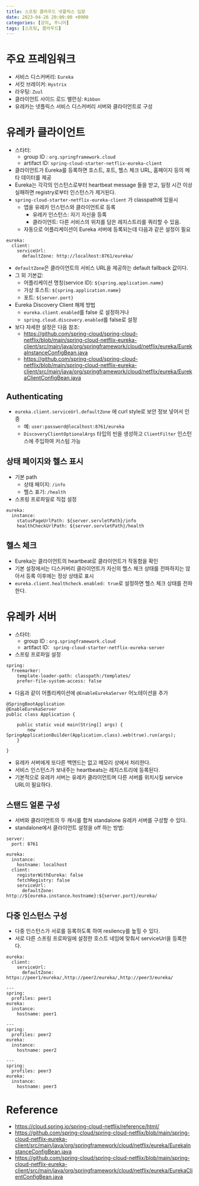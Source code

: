 ```yaml
---
title: 스프링 클라우드 넷플릭스 입문
date: 2023-04-26 20:00:00 +0900
categories: [강의, 주니어]
tags: [스프링, 클라우드]
---
```


# 주요 프레임워크 
- 서비스 디스커버리: `Eureka`
- 서킷 브레이커: `Hystrix`
- 라우팅: `Zuul`
- 클라이언트 사이드 로드 밸런싱: `Ribbon`
- 유레카는 넷플릭스 서비스 디스커버리 서버와 클라이언트로 구성

# 유레카 클라이언트
- 스타터:
  - group ID : `org.springframework.cloud`
  - artifact ID: `spring-cloud-starter-netflix-eureka-client`
- 클라이언트가 Eureka를 등록하면 호스트, 포트, 헬스 체크 URL, 홈페이지 등의 메타 데이터를 제공
- Eureka는 각각의 인스턴스로부터 heartbeat message 들을 받고, 일정 시간 이상 실패하면 registry로부터 인스턴스가 제거된다.
- `spring-cloud-starter-netflix-eureka-client` 가 classpath에 있을시 
  - 앱을 유레카 인스턴스와 클라이언트로 등록
    - 유레카 인스턴스: 자기 자신을 등록
    - 클라이언트: 다른 서비스의 위치를 담은 레지스트리를 쿼리할 수 있음.
  - 자동으로 어플리케이션이 Eureka 서버에 등록되는데 다음과 같은 설정이 필요
```
eureka:
  client:
    serviceUrl:
      defaultZone: http://localhost:8761/eureka/
```
- `defaultZone`은 클라이언트의 서비스 URL을 제공하는 default fallback 값이다.
- 그 외 기본값:
  - 어플리케이션 명칭(service ID): `${spring.application.name}`
  - 가상 호스트: `${spring.application.name}`
  - 포트: `${server.port}`
- Eureka Discovery Client 해제 방법
  - `eureka.client.enabled`를 false 로 설정하거나
  - `spring.cloud.discovery.enabled`를 false로 설정
- 보다 자세한 설정은 다음 참조:
  - https://github.com/spring-cloud/spring-cloud-netflix/blob/main/spring-cloud-netflix-eureka-client/src/main/java/org/springframework/cloud/netflix/eureka/EurekaInstanceConfigBean.java
  - https://github.com/spring-cloud/spring-cloud-netflix/blob/main/spring-cloud-netflix-eureka-client/src/main/java/org/springframework/cloud/netflix/eureka/EurekaClientConfigBean.java

## Authenticating
- `eureka.client.serviceUrl.defaultZone` 에 curl style로 보안 정보 넣어서 인증
  - 예: `user:password@localhost:8761/eureka`
  - `DiscoveryClientOptionalArgs` 타입의 빈을 생성하고 `ClientFilter` 인스턴스에 주입하여 커스텀 가능

## 상태 페이지와 헬스 표시
- 기본 path
  - 상태 페이지: `/info`
  - 헬스 표기: `/health`
- 스프링 프로파일로 직접 설정
```
eureka:
  instance:
    statusPageUrlPath: ${server.servletPath}/info
    healthCheckUrlPath: ${server.servletPath}/health
```

## 헬스 체크
- Eureka는 클라이언트의 heartbeat로 클라이언트가 작동함을 확인
- 기본 설정에서는 디스커버리 클라이언트가 자신의 헬스 체크 상태를 전파하지는 않아서 등록 이후에는 정상 상태로 표시
- `eureka.client.healthcheck.enabled: true`로 설정하면 헬스 체크 상태를 전파한다.

# 유레카 서버
- 스타터:
  - group ID : `org.springframework.cloud`
  - artifact ID: ` spring-cloud-starter-netflix-eureka-server`
- 스프링 프로파일 설정
```
spring:
  freemarker:
    template-loader-path: classpath:/templates/
    prefer-file-system-access: false
```
- 다음과 같이 어플리케이션에 `@EnableEurekaServer` 어노테이션을 추가
```
@SpringBootApplication
@EnableEurekaServer
public class Application {

    public static void main(String[] args) {
        new SpringApplicationBuilder(Application.class).web(true).run(args);
    }

}
```
- 유레카 서버에게 또다른 백엔드는 없고 메모리 상에서 처리한다.
- 서비스 인스턴스가 보내주는 heartbeats는 레지스트리에 등록된다.
- 기본적으로 유레카 서버는 유레카 클라이언트며 다른 서버를 위치시킬 service URL이 필요하다.

## 스탠드 얼론 구성
- 서버와 클라이언트의 두 캐시를 합쳐 standalone 유레카 서버를 구성할 수 있다.
- standalone에서 클라이언트 설정을 off 하는 방법:
```
server:
  port: 8761

eureka:
  instance:
    hostname: localhost
  client:
    registerWithEureka: false
    fetchRegistry: false
    serviceUrl:
      defaultZone: http://${eureka.instance.hostname}:${server.port}/eureka/
```

## 다중 인스턴스 구성
- 다중 인스턴스가 서로를 등록하도록 하여 resilency를 높힐 수 있다.
- 서로 다른 스프링 프로파일에 설정한 호스트 네임에 맞춰서 serviceUrl을 등록한다. 

```
eureka:
  client:
    serviceUrl:
      defaultZone: https://peer1/eureka/,http://peer2/eureka/,http://peer3/eureka/

---
spring:
  profiles: peer1
eureka:
  instance:
    hostname: peer1

---
spring:
  profiles: peer2
eureka:
  instance:
    hostname: peer2

---
spring:
  profiles: peer3
eureka:
  instance:
    hostname: peer3
```

# Reference
- https://cloud.spring.io/spring-cloud-netflix/reference/html/
- https://github.com/spring-cloud/spring-cloud-netflix/blob/main/spring-cloud-netflix-eureka-client/src/main/java/org/springframework/cloud/netflix/eureka/EurekaInstanceConfigBean.java
- https://github.com/spring-cloud/spring-cloud-netflix/blob/main/spring-cloud-netflix-eureka-client/src/main/java/org/springframework/cloud/netflix/eureka/EurekaClientConfigBean.java
